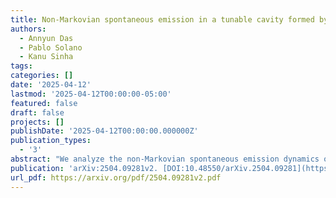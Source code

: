 ```yaml
---
title: Non-Markovian spontaneous emission in a tunable cavity formed by atomic mirrors
authors:
  - Annyun Das
  - Pablo Solano
  - Kanu Sinha
tags:
categories: []
date: '2025-04-12'
lastmod: '2025-04-12T00:00:00-05:00'
featured: false
draft: false
projects: []
publishDate: '2025-04-12T00:00:00.000000Z'
publication_types:
  - '3'
abstract: "We analyze the non-Markovian spontaneous emission dynamics of a two-level test atom placed in a cavity formed by two atomic arrays in a waveguide quantum electrodynamics (QED) setup. We demonstrate a crossover from single-mode to multimode strong coupling cavity QED as the cavity length $\\sim d$ becomes comparable to the coherence length associated with collective spontaneous emission $\\sim v/(N\\gamma)$. The resulting non-Markovian dynamics of the test atom and the emergent spectral density of the field are analyzed as a function of various tunable atomic array parameters: number of atoms, length of the atomic cavity, and resonance frequency of the atoms forming the atomic mirrors. Our results show limitations to cooperatively enhanced light-matter coupling in the presence of time-delayed feedback. We further illustrate that the non-Markovian system dynamics can be efficiently approximated in terms of a few modes of the emergent spectral density of the field."
publication: 'arXiv:2504.09281v2. [DOI:10.48550/arXiv.2504.09281](https://doi.org/10.48550/arXiv.2504.09281)'
url_pdf: https://arxiv.org/pdf/2504.09281v2.pdf
---
```

